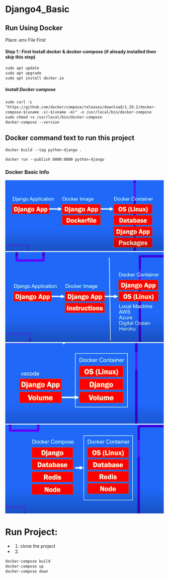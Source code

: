 # Django4_Basic

## Run Using Docker
  Place .env File First 
#### Step 1 : First Install docker & docker-compose (if already installed then skip this step)
```
sudo apt update
sudo apt upgrade
sudo apt install docker.io
```
##### Install Docker compose
```
sudo curl -L "https://github.com/docker/compose/releases/download/1.29.2/docker-compose-$(uname -s)-$(uname -m)" -o /usr/local/bin/docker-compose
sudo chmod +x /usr/local/bin/docker-compose
docker-compose --version
```

## Docker command text to run this project
```
docker build --tag python-django .
```
```
docker run --publish 8000:8000 python-django
```

### Docker Basic Info
![Docker Basic 1.1 ](https://github.com/MdNazmul9/All-Django-Project_Need/blob/main/backend/doc/1.1.png)
![Docker Basic 1.2 ](https://github.com/MdNazmul9/All-Django-Project_Need/blob/main/backend/doc/1.2.png)
![Docker Basic 1.1 ](https://github.com/MdNazmul9/All-Django-Project_Need/blob/main/backend/doc/2.1.png)
![Docker Basic 1.2 ](https://github.com/MdNazmul9/All-Django-Project_Need/blob/main/backend/doc/2.2.png)


# Run Project:
  - 1. clone the project
  - 2. 
  ```
  docker-compose build
  docker-compose up
  docker-compose down
  ```
